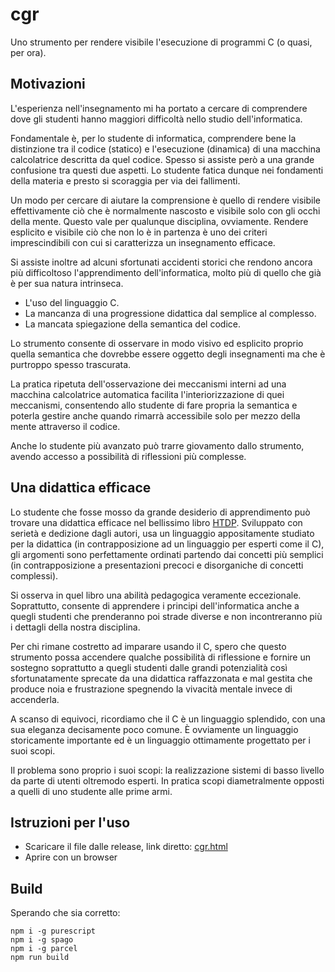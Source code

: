 # cgr

Uno strumento per rendere visibile l'esecuzione di programmi C (o quasi, per ora).

## Motivazioni

L'esperienza nell'insegnamento mi ha portato a cercare di comprendere dove gli studenti hanno maggiori difficoltà nello studio dell'informatica.

Fondamentale è, per lo studente di informatica, comprendere bene la distinzione tra il codice (statico) e l'esecuzione (dinamica) di una macchina calcolatrice descritta da quel codice.
Spesso si assiste però a una grande confusione tra questi due aspetti.
Lo studente fatica dunque nei fondamenti della materia e presto si scoraggia per via dei fallimenti.

Un modo per cercare di aiutare la comprensione è quello di rendere visibile effettivamente ciò che è normalmente nascosto e visibile solo con gli occhi della mente.
Questo vale per qualunque disciplina, ovviamente.
Rendere esplicito e visibile ciò che non lo è in partenza è uno dei criteri imprescindibili con cui si caratterizza un insegnamento efficace.

Si assiste inoltre ad alcuni sfortunati accidenti storici che rendono ancora più difficoltoso l'apprendimento dell'informatica, molto più di quello che già è per sua natura intrinseca.

* L'uso del linguaggio C.
* La mancanza di una progressione didattica dal semplice al complesso.
* La mancata spiegazione della semantica del codice.

Lo strumento consente di osservare in modo visivo ed esplicito proprio quella semantica che dovrebbe essere oggetto degli insegnamenti ma che è purtroppo spesso trascurata.

La pratica ripetuta dell'osservazione dei meccanismi interni ad una macchina calcolatrice automatica facilita l'interiorizzazione di quei meccanismi, consentendo allo studente di fare propria la semantica e poterla gestire anche quando rimarrà accessibile solo per mezzo della mente attraverso il codice.

Anche lo studente più avanzato può trarre giovamento dallo strumento, avendo accesso a possibilità di riflessioni più complesse.

## Una didattica efficace

Lo studente che fosse mosso da grande desiderio di apprendimento può trovare una didattica efficace nel bellissimo libro [HTDP](https://htdp.org/2019-02-24/part_preface.html).
Sviluppato con serietà e dedizione dagli autori, usa un linguaggio appositamente studiato per la didattica (in contrapposizione ad un linguaggio per esperti come il C), gli argomenti sono perfettamente ordinati partendo dai concetti più semplici (in contrapposizione a presentazioni precoci e disorganiche di concetti complessi).

Si osserva in quel libro una abilità pedagogica veramente eccezionale.
Soprattutto, consente di apprendere i principi dell'informatica anche a quegli studenti che prenderanno poi strade diverse e non incontreranno più i dettagli della nostra disciplina.

Per chi rimane costretto ad imparare usando il C, spero che questo strumento possa accendere qualche possibilità di riflessione e fornire un sostegno soprattutto a quegli studenti dalle grandi potenzialità così sfortunatamente sprecate da una didattica raffazzonata e mal gestita che produce noia e frustrazione spegnendo la vivacità mentale invece di accenderla.

A scanso di equivoci, ricordiamo che il C è un linguaggio splendido, con una sua eleganza decisamente poco comune.
È ovviamente un linguaggio storicamente importante ed è un linguaggio ottimamente progettato per i suoi scopi.

Il problema sono proprio i suoi scopi: la realizzazione sistemi di basso livello da parte di utenti oltremodo esperti.
In pratica scopi diametralmente opposti a quelli di uno studente alle prime armi.

## Istruzioni per l'uso

* Scaricare il file dalle release, link diretto:
[cgr.html](https://github.com/adarkar/cgr/releases/download/v0.1/cgr.html)
* Aprire con un browser

## Build

Sperando che sia corretto:
```
npm i -g purescript
npm i -g spago
npm i -g parcel
npm run build
```
